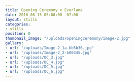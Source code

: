 ```yaml
---
title: Opening Ceremony x Everlane
date: 2016-06-15 05:00:00 -07:00
layout: stills
categories:
- stills
position: 0
thumbnail_image: "/uploads/openingceremony/image-2.jpg"
gallery:
- url: "/uploads/Image-2_1a-bb5b36.jpg"
- url: "/uploads/Image-2_2-b00345.jpg"
- url: "/uploads/OC_3.jpg"
- url: "/uploads/OC_4.jpg"
- url: "/uploads/OC_5.jpg"
- url: "/uploads/OC_6.jpg"
---
```

